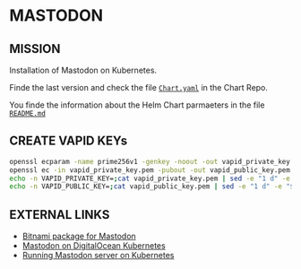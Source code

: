MASTODON
========


MISSION
-------

Installation of Mastodon on Kubernetes.

Finde the last version and check the file [`Chart.yaml`](https://github.com/bitnami/charts/blob/main/bitnami/mastodon/Chart.yaml)
in the Chart Repo.

You finde the information about the Helm Chart parmaeters in the file [`README.md`](https://github.com/bitnami/charts/blob/main/bitnami/mastodon/README.md)


CREATE VAPID KEYs
-----------------

```bash
openssl ecparam -name prime256v1 -genkey -noout -out vapid_private_key.pem
openssl ec -in vapid_private_key.pem -pubout -out vapid_public_key.pem
echo -n VAPID_PRIVATE_KEY=;cat vapid_private_key.pem | sed -e "1 d" -e "$ d" | tr -d "\n"; echo
echo -n VAPID_PUBLIC_KEY=;cat vapid_public_key.pem | sed -e "1 d" -e "$ d" | tr -d "\n"; echo

```


EXTERNAL LINKS
--------------

- [Bitnami package for Mastodon](https://github.com/bitnami/charts/tree/main/bitnami/mastodon/)
- [Mastodon on DigitalOcean Kubernetes](https://docs.digitalocean.com/developer-center/mastodon-on-digitalocean-kubernetes/)
- [Running Mastodon server on Kubernetes](https://softwaremill.com/running-mastodon-server-on-kubernetes/)